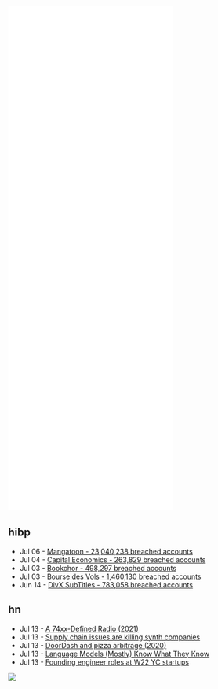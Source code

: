 ![Metrics](https://raw.githubusercontent.com/phixion/phixion/master/metrics.svg)

## hibp

<!--
for https://github.com/phixion/phixion/blob/main/.github/workflows/feeds.yml
-->
<!--START_SECTION:haveibeenpwnd-->
- Jul 06 - [Mangatoon - 23,040,238 breached accounts](https://haveibeenpwned.com/PwnedWebsites#Mangatoon)
- Jul 04 - [Capital Economics - 263,829 breached accounts](https://haveibeenpwned.com/PwnedWebsites#CapialEconomics)
- Jul 03 - [Bookchor - 498,297 breached accounts](https://haveibeenpwned.com/PwnedWebsites#Bookchor)
- Jul 03 - [Bourse des Vols - 1,460,130 breached accounts](https://haveibeenpwned.com/PwnedWebsites#BourseDesVols)
- Jun 14 - [DivX SubTitles - 783,058 breached accounts](https://haveibeenpwned.com/PwnedWebsites#DivXSubTitles)
<!--END_SECTION:haveibeenpwnd-->

## hn

<!--
for https://github.com/phixion/phixion/blob/main/.github/workflows/feeds.yml
-->
<!--START_SECTION:hn-->
- Jul 13 - [A 74xx-Defined Radio (2021)](https://acidbourbon.wordpress.com/2021/04/11/a-74xx-defined-radio/)
- Jul 13 - [Supply chain issues are killing synth companies](https://www.synthtopia.com/content/2022/07/12/supply-chain-issues-are-killing-synth-companies-and-making-it-impossible-to-ship-new-designs/)
- Jul 13 - [DoorDash and pizza arbitrage (2020)](https://www.readmargins.com/p/doordash-and-pizza-arbitrage)
- Jul 13 - [Language Models (Mostly) Know What They Know](https://arxiv.org/abs/2207.05221)
- Jul 13 - [Founding engineer roles at W22 YC startups](https://news.ycombinator.com/item?id=32085475)
<!--END_SECTION:hn-->

<!--
for https://yhype.me
-->
![](https://hit.yhype.me/github/profile?user_id=13013670)
